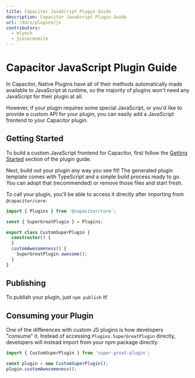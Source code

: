 ```yaml
---
title: Capacitor JavaScript Plugin Guide
description: Capacitor JavaScript Plugin Guide
url: /docs/plugins/js
contributors:
  - mlynch
  - jcesarmobile
---
```


# Capacitor JavaScript Plugin Guide

<p class="intro">In Capacitor, Native Plugins have all of their methods automatically made available to JavaScript at runtime, so the majority of plugins won't need any JavaScript for their plugin at all.</p>

<p class="intro">However, if your plugin requires some special JavaScript, or you'd like to provide a custom API for your plugin, you can easily add a JavaScript frontend to your Capacitor plugin.</p>

## Getting Started

To build a custom JavaScript frontend for Capacitor, first follow the [Getting Started](../plugins) section of the plugin guide.

Next, build out your plugin any way you see fit! The generated plugin template comes with TypeScript and a simple build process ready to go. You can adopt that (recommended) or remove those files and start fresh.

To call your plugin, you'll be able to access it directly after importing from `@capacitor/core`:

```typescript
import { Plugins } from '@capacitor/core';

const { SuperGreatPlugin } = Plugins;

export class CustomSuperPlugin {
  constructor() {
  }
  customAwesomeness() {
    SuperGreatPlugin.awesome();
  }
}
```

## Publishing

To publish your plugin, just `npm publish` it!

## Consuming your Plugin

One of the differences with custom JS plugins is how developers "consume" it. Instead of accessing `Plugins.SuperGreatPlugin` directly, developers will instead import from your npm package directly:

```typescript
import { CustomSuperPlugin } from 'super-great-plugin';

const plugin = new CustomSuperPlugin();
plugin.customAwesomeness();
```
